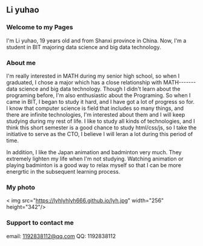 ## Li yuhao

### Welcome to my Pages

I'm Li yuhao, 19 years old and from Shanxi province in China. Now, I'm a student in BIT majoring data science and big data technology.

### About me

I'm really interested in MATH during my senior high school, so when I graduated, I chose a major which has a close relationship with MATH-------data science and big data technology. Though I didn't learn about the programing before, I'm also enthusiastic about the Programing. So when I came in BIT, I began to study it hard, and I have got a lot of progress so for. I know that computer science is field that includes so many things, and there are infinite technologies, I'm interested about them and I will keep studying during my rest of life. I like to study all kinds of technologies, and I think this short semester is a good chance to study html/css/js, so I take the initiative to serve as the CTO, I believe I will leran a lot during this period of time. 

In addition, I like the Japan animation and badminton very much. They extremely lighten my life when I'm not studying. Watching animation or playing badminton is a good way to relax myself so that I can be more energrtic in the subsequent learning process.

### My photo
< img src="https://lyhlyhlyh666.github.io/lyh.jpg" width="256" height="342"/><br/>

### Support to contact me

email: 1192838112@qq.com
QQ: 1192838112
